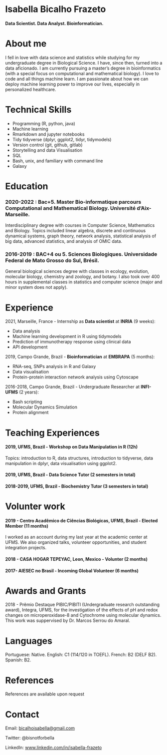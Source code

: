 
# Isabella Bicalho Frazeto

#### Data Scientist. Data Analyst. Bioinformatician.

# About me

I fell in love with data science and statistics while studying for my undergraduate degree in Biological Science. I have, since then, turned into a data aficionado. I am currently pursuing a master’s degree in bioinformatics (with a special focus on computational and mathematical biology). I love to code and all things machine learn. I am passionate about how we can deploy machine learning power to improve our lives, especially in personalized healthcare.


# Technical Skills

  - Programming (R, python, java)
  - Machine learning
  - Rmarkdown and jupyter notebooks
  - Tidy tidyverse (dplyr, ggplot2, tidyr, tidymodels)
  - Version control (git, github, gitlab)
  - Storytelling and data Visualisation
  - SQL
  - Bash, unix, and familiary with command line
  - Galaxy  

# Education

### 2020-2022 : Bac+5. Master Bio-informatique parcours Computational and Mathematical Biology. Université d’Aix-Marseille.
Interdisciplinary degree with courses in Computer Science, Mathematics and Biology. Topics included linear algebra, discrete and continuous dynamical systems, graph theory, network analysis, statistical analysis of big data, advanced statistics, and analysis of OMIC data.

### 2016-2019 : BAC+4 ou 5. Sciences Biologiques. Universidade Federal de Mato Grosso do Sul, Brésil.
General biological sciences degree with classes in ecology, evolution, molecular biology, chemistry and zoology, and botany. I also took over 400 hours in supplemental classes in statistics and computer science (major and minor system does not apply).

# Experience

2021, Marseille, France - Internship as **Data scientist** at **INRIA** (9 weeks):
 - Data analysis
 - Machine learning development in R using tidymodels
 - Prediction of immunotherapy response using clinical data
 - API development


2019, Campo Grande, Brazil - **Bioinformatician** at  **EMBRAPA** (5 months):
  - RNA-seq, SNPs analysis in R and Galaxy
  - Data visualisation
  - Protein-protein interaction network analysis using Cytoscape


2016-2018, Campo Grande, Brazil - Undergraduate Researcher at **INFI- UFMS** (2 years):
 - Bash scripting
 - Molecular Dynamics Simulation
 - Protein alignment 

# Teaching Experiences


#### 2019, UFMS, Brazil - Workshop on Data Manipulation in R (12h)
Topics: introduction to R, data structures, introduction to tidyverse, data manipulation in dplyr, data visualisation using ggplot2.

#### 2019, UFMS, Brazil - Data Science Tutor (2 semesters in total)

#### 2018-2019, UFMS, Brazil - Biochemistry Tutor  (3 semesters in total)


# Volunter work

#### 2019 - Centro Acadêmico de Ciências Biológicas, UFMS, Brazil - Elected Member (11 months)
I worked as an account during my last year at the academic center at UFMS. We also organized talks, volunteer opportunities, and student integration projects.

#### 2018 -  CASA HOGAR TEPEYAC, Leon, Mexico - Volunter (2 months)

#### 2017- AIESEC no Brasil - Incoming Global Volunteer (6 months)


# Awards and Grants

2018 - Prêmio Destaque PIBIC/PIBITI (Undergraduate research outstanding award),  Integra, UFMS, for the investigation of the effects of pH and redox changes on microperoxidase-8 and Cytochrome using molecular dynamics. This work was suppervised by Dr. Marcos Serrou do Amaral.


# Languages

Portuguese:  Native.
English: C1 (114/120 in TOEFL).
French: B2 (DELF B2).
Spanish: B2.


# References

References are available upon request

# Contact

Email: bicalhoisabella@gmail.com

Twitter: @bisnotforbella

LinkedIn: www.linkedin.com/in/isabella-frazeto
